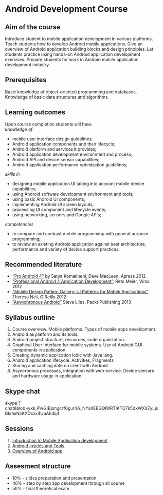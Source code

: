 Android Development Course
==========================

## Aim of the course
Introduce student to mobile application development in various platforms. Teach students how to develop Android mobile applications. Give an overview of Android application building blocks and design principles. Let students practice using hands-on Android application development exercises. Prepare students for work in Android mobile application development industry.

## Prerequisites
Basic knowledge of object-oriented programming and databases. Knowledge of basic data structures and algorithms.

## Learning outcomes
Upon course completion students will have <br/>
_knowledge of_ <br/>
  - mobile user interface design guidelines;
  - Android application components and their lifecycle;
  - Android platform and services it provides;
  - Android application development environment and process;
  - Android API and device sensor capabilities;
  - Android application performance optimization guidelines;

_skills in_ <br/>
  - designing mobile application UI taking into account mobile device capabilities;
  - using Android software development environment and tools;
  - using basic Android UI components;
  - implementing Android UI screen layouts;
  - processing UI component and lifecycle events;
  - using networking, sensors and Google APIs;

_competencies_ <br/>
  - to compare and contrast mobile programming with general purpose programming;
  - to review an existing Android application against best architecture, performance and variety of device support practices.

## Recommended literature
  - [“Pro Android 4”][1] by Satya Komatineni, Dave MacLean, Apress 2012
  - [“Professional Android 4 Application Development”][2], Reto Meier, Wrox 2012
  - [“Mobile Design Pattern Gallery: UI Patterns for Mobile Applications”][3] Theresa Neil, O'Reilly 2012
  - [“Asynchronous Android”][4] Steve Liles, Packt Publishing 2013

## Syllabus outline

1.	Course overview. Mobile platforms. Types of mobile apps development.
2.	Android as platform and its tools.
3.	Android project structure, resources, code organization.
4.	Graphical User Interface for mobile systems. Use of Android GUI components in application.
5.	Creating dynamic application lobic with Java lang.
6.	Android application lifecycle. Activities, Fragments
7.	Storing and caching date on client with Android.
8.	Asyncronous processes, integration with web-service.
Device sensors and hardware usage in application.

## Skype chat
skype:?chat&blob=yxk_PwGIBpmgcrf6gur4A_NYaXEEGQIWRTlKTO7k5dxWXhZyLjsBkmsNaKXDcxx4UaAhdq4

## Sessions

1.	[Introduction to Mobile Application development](Course/Session_1/README.md)
2.	[Android Insides and Tools](Course/Session_2/README.md)
3.	[Overview of Android app](Course/Session_3/README.md)

## Assesment structure
  - 10% - slides preperation and presentation
  - 40% - step by step app development through all course
  - 50% - final theoretical exam

[1]: http://www.amazon.com/Pro-Android-4-Satya-Komatineni/dp/1430239301
[2]: http://www.amazon.com/Professional-Android-4-Application-Development/dp/1118102274/ref=sr_1_1?s=books&ie=UTF8&qid=1410307343&sr=1-1&keywords=Professional+Android+4+Application+Development
[3]: http://www.amazon.com/Mobile-Design-Pattern-Gallery-Edition/dp/1449336442
[4]: http://www.amazon.com/Asynchronous-Android-Steve-Liles/dp/1783286873/ref=sr_1_1?s=books&ie=UTF8&qid=1410307527&sr=1-1&keywords=Asynchronous+Android
